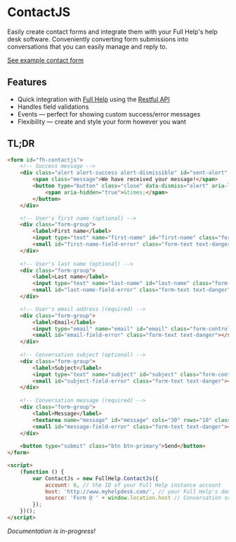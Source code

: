 # ContactJS 

Easily create contact forms and integrate them with your Full Help's help desk software. Conveniently converting form submissions into conversations that you can easily manage and reply to.

[See example contact form](https://htmlpreview.github.io/?https://github.com/FullHelp/contactjs/blob/master/examples/contact.html)

## Features

- Quick integration with [Full Help](https://www.fullhelp.com/) using the [Restful API](https://developers.fullhelp.com/)
- Handles field validations
- Events — perfect for showing custom success/error messages
- Flexibility — create and style your form however you want

## TL;DR

```html
<form id="fh-contactjs">
    <!-- Success message -->
    <div class="alert alert-success alert-dismissible" id="sent-alert" role="alert" style="display: none;">
        <span class="message">We have received your message!</span>
        <button type="button" class="close" data-dismiss="alert" aria-label="Close">
            <span aria-hidden="true">&times;</span>
        </button>
    </div>

    <!-- User's first name (optional) -->
    <div class="form-group">
        <label>First name</label>
        <input type="text" name="first-name" id="first-name" class="form-control">
        <small id="first-name-field-error" class="form-text text-danger"></small>
    </div>
    
    <!-- User's last name (optional) -->
    <div class="form-group">
        <label>Last name</label>
        <input type="text" name="last-name" id="last-name" class="form-control">
        <small id="last-name-field-error" class="form-text text-danger"></small>
    </div>

    <!-- User's email address (required) -->
    <div class="form-group">
        <label>Email</label>
        <input type="email" name="email" id="email" class="form-control" required>
        <small id="email-field-error" class="form-text text-danger"></small>
    </div>
    
    <!-- Conversation subject (optional) -->
    <div class="form-group">
        <label>Subject</label>
        <input type="text" name="subject" id="subject" class="form-control">
        <small id="subject-field-error" class="form-text text-danger"></small>
    </div>
    
    <!-- Conversation message (required) -->
    <div class="form-group">
        <label>Message</label>
        <textarea name="message" id="message" cols="30" rows="10" class="form-control"></textarea>
        <small id="message-field-error" class="form-text text-danger"></small>
    </div>
    
    <button type="submit" class="btn btn-primary">Send</button>
</form>

<script>
    (function () {
        var ContactJs = new FullHelp.ContactJs({
            account: 6, // the ID of your Full Help instance account
            host: 'http://www.myhelpdesk.com/', // your Full Help's domain instance
            source: 'Form @ ' + window.location.host // Conversation source, e.g., "Form @ www.myhelpdesk.com"
        });
    })();
</script>
```

*Documentation is in-progress!*